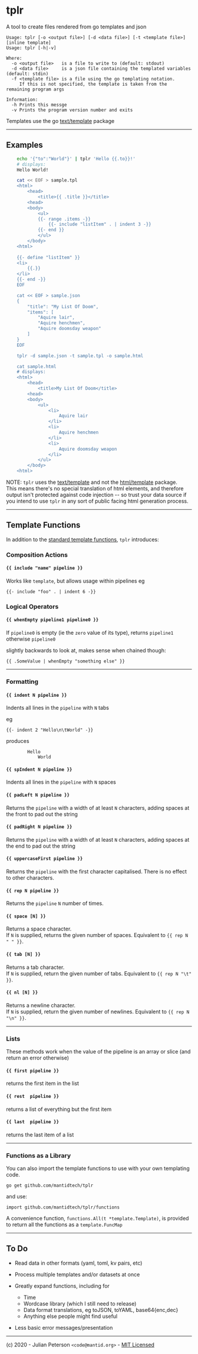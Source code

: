 # tplr

A tool to create files rendered from go templates and json

```
Usage: tplr [-o <output file>] [-d <data file>] [-t <template file>] [inline template]
Usage: tplr [-h|-v]

Where:
  -o <output file>   is a file to write to (default: stdout)
  -d <data file>     is a json file containing the templated variables (default: stdin)
  -f <template file> is a file using the go templating notation.
     If this is not specified, the template is taken from the remaining program args

Information:
  -h Prints this messge
  -v Prints the program version number and exits
```

Templates use the go [text/template](https://pkg.go.dev/text/template) package

---
## Examples
```bash
    echo '{"to":"World"}' | tplr 'Hello {{.to}}!'
    # displays:
    Hello World!
``` 
```bash
    cat << EOF > sample.tpl
    <html>
        <head>
            <title>{{ .title }}</title>
        <head>
        <body>
            <ul>
            {{- range .items -}}
                {{- include "listItem" . | indent 3 -}}
            {{- end }}
            </ul>
        </body>
    <html>
    
    {{- define "listItem" }}
    <li>
        {{.}}
    </li>
    {{- end -}}
    EOF

    cat << EOF > sample.json
    {
        "title": "My List Of Doom",
        "items": [
            "Aquire lair",
            "Aquire henchmen",
            "Aquire doomsday weapon"
        ]
    }
    EOF

    tplr -d sample.json -t sample.tpl -o sample.html

    cat sample.html
    # displays:
    <html>
        <head>
            <title>My List Of Doom</title>
        <head>
        <body>
            <ul>
                <li>
                    Aquire lair
                </li>
                <li>
                    Aquire henchmen
                </li>
                <li>
                    Aquire doomsday weapon
                </li>
            </ul>
        </body>
    <html>

``` 
NOTE: `tplr` uses the [text/template](https://pkg.go.dev/text/template) and not the [html/template](https://pkg.go.dev/text/template) package.  
This means there's no special translation of html elements, and therefore output isn't protected against code injection 
-- so trust your data source if you intend to use `tplr` in any sort of public facing html generation process.

---
## Template Functions

In addition to the [standard template functions](https://pkg.go.dev/text/template?tab=doc#hdr-Functions), `tplr` introduces:

### Composition Actions

#### `{{ include "name" pipeline }}`

 Works like `template`, but allows usage within pipelines
 eg
``` 
{{- include "foo" . | indent 6 -}}
```

### Logical Operators

#### `{{ whenEmpty pipeline1 pipeline0 }}`

If `pipeline0` is empty (ie the `zero` value of its type), returns `pipeline1` otherwise `pipeline0`

slightly backwards to look at, makes sense when chained though:
```
{{ .SomeValue | whenEmpty "something else" }}
```

---
### Formatting

#### `{{ indent N pipeline }}`

Indents all lines in the `pipeline` with `N` tabs

eg
```
{{- indent 2 "Hello\n\tWorld" -}}
```
produces
```
        Hello
            World
```

#### `{{ spIndent N pipeline }}`

Indents all lines in the `pipeline` with `N` spaces

#### `{{ padLeft N pipeline }}`

Returns the `pipeline` with a width of at least `N` characters, adding spaces at the front to pad out the string

#### `{{ padRight N pipeline }}`

Returns the `pipeline` with a width of at least `N` characters, adding spaces at the end to pad out the string

#### `{{ uppercaseFirst pipeline }}`

Returns the `pipeline` with the first character capitalised. There is no effect to other characters.

#### `{{ rep N pipeline }}`

Returns the `pipeline` `N` number of times.

#### `{{ space [N] }}`

Returns a space character.  
If `N` is supplied, returns the given number of spaces.
Equivalent to `{{ rep N " " }}`.

#### `{{ tab [N] }}`

Returns a tab character.  
If `N` is supplied, return the given number of tabs.
Equivalent to `{{ rep N "\t" }}`.

#### `{{ nl [N] }}`

Returns a newline character.  
If `N` is supplied, return the given number of newlines.
Equivalent to `{{ rep N "\n" }}`.

---
### Lists

These methods work when the value of the pipeline is an array or slice (and return an error otherwise)

#### `{{ first pipeline }}`

returns the first item in the list

#### `{{ rest  pipeline }}`

returns a list of everything but the first item

#### `{{ last  pipeline }}`

returns the last item of a list

---
### Functions as a Library

You can also import the template functions to use with your own templating code.

    go get github.com/mantidtech/tplr
    
and use:

    import github.com/mantidtech/tplr/functions
    

A convenience function, `functions.All(t *template.Template)`, is provided to return all the functions as a `template.FuncMap`

---
## To Do

* Read data in other formats (yaml, toml, kv pairs, etc)

* Process multiple templates and/or datasets at once

* Greatly expand functions, including for
    * Time
    * Wordcase library (which I still need to release)
    * Data format translations, eg toJSON, toYAML, base64{enc,dec}
    * Anything else people might find useful

* Less basic error messages/presentation

---
(c) 2020 - Julian Peterson `<code@mantid.org>` - [MIT Licensed](LICENSE.md)
